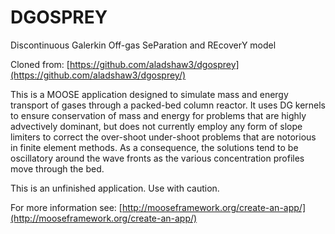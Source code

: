 DGOSPREY
=====
Discontinuous Galerkin Off-gas SeParation and REcoverY model

Cloned from: [https://github.com/aladshaw3/dgosprey](https://github.com/aladshaw3/dgosprey/)

This is a MOOSE application designed to simulate mass and energy transport of gases through a packed-bed column reactor. It uses DG kernels to ensure conservation of mass and energy for problems that are highly advectively dominant, but does not currently employ any form of slope limiters to correct the over-shoot under-shoot problems that are notorious in finite element methods. As a consequence, the solutions tend to be oscillatory around the wave fronts as the various concentration profiles move through the bed. 

This is an unfinished application. Use with caution.

For more information see: [http://mooseframework.org/create-an-app/](http://mooseframework.org/create-an-app/)
